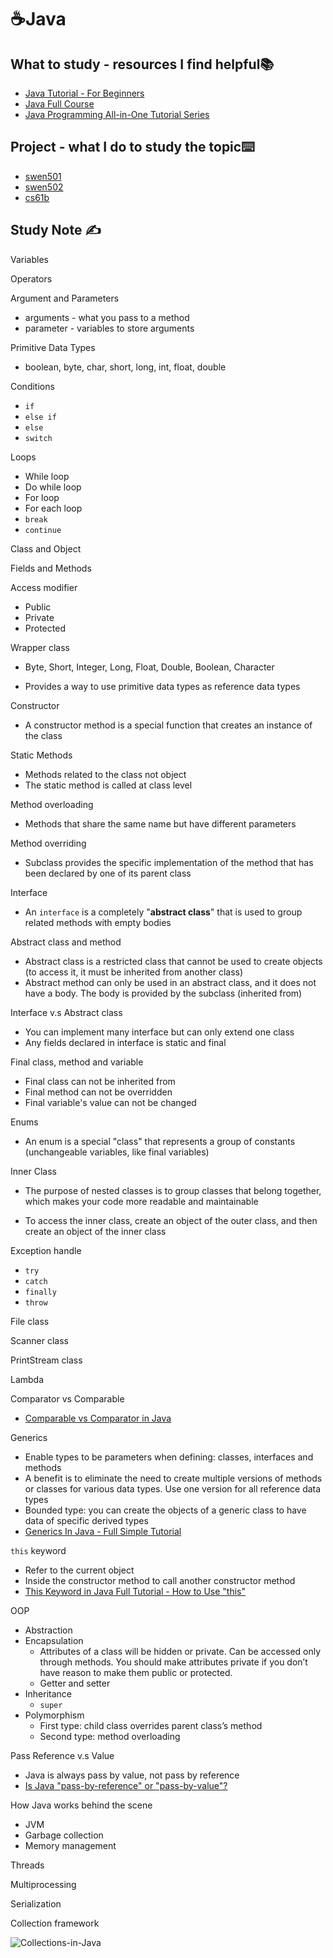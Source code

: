 # ☕Java

## What to study - resources I find helpful📚

- [Java Tutorial - For Beginners](https://www.youtube.com/watch?v=Yv_4RXyLjL8&t=9868s)
- [Java Full Course](https://www.youtube.com/watch?v=xk4_1vDrzzo&t=13455s)
- [Java Programming All-in-One Tutorial Series](https://www.youtube.com/watch?v=r3GGV2TG_vw&t=22611s)

## Project  - what I do to study the topic⌨️

- [swen501](https://github.com/erinchocolate/swen501)
- [swen502](https://github.com/erinchocolate/swen502)
- [cs61b](https://github.com/erinchocolate/cs61b)

## Study Note ✍️

Variables

Operators

Argument and Parameters

- arguments - what you pass to a method 
- parameter - variables to store arguments 

Primitive Data Types

- boolean, byte, char, short, long, int, float, double

Conditions

- `if`
- `else if`
- `else`
- `switch`

Loops

- While loop
- Do while loop
- For loop
- For each loop
- `break`
- `continue`

Class and Object

Fields and Methods

Access modifier

- Public
- Private
- Protected

Wrapper class

- Byte, Short, Integer, Long, Float, Double, Boolean, Character

- Provides a way to use primitive data types as reference data types

Constructor

- A constructor method is a special function that creates an instance of the class

Static Methods

- Methods related to the class not object
- The static method is called at class level

Method overloading

- Methods that share the same name but have different parameters

Method overriding

- Subclass provides the specific implementation of the method that has been declared by one of its parent class

Interface

- An `interface` is a completely "**abstract class**" that is used to group related methods with empty bodies

Abstract class and method

- Abstract class is a restricted class that cannot be used to create objects (to access it, it must be inherited from another class)
- Abstract method can only be used in an abstract class, and it does not have a body. The body is provided by the subclass (inherited from)

Interface v.s Abstract class

- You can implement many interface but can only extend one class
- Any fields declared in interface is static and final

Final class, method and variable

- Final class can not be inherited from
- Final method can not be overridden
- Final variable's value can not be changed

Enums

- An enum is a special "class" that represents a group of constants (unchangeable variables, like final variables)

Inner Class

- The purpose of nested classes is to group classes that belong together, which makes your code more readable and maintainable

- To access the inner class, create an object of the outer class, and then create an object of the inner class

Exception handle

- `try` 
- `catch`
- `finally`
- `throw`

File class

Scanner class

PrintStream class

Lambda

Comparator vs Comparable

- [Comparable vs Comparator in Java](https://www.youtube.com/watch?v=oAp4GYprVHM)

Generics

- Enable types to be parameters when defining: classes, interfaces and methods
- A benefit is to eliminate the need to create multiple versions of methods or classes for various data types. Use one version for all reference data types
- Bounded type: you can create the objects of a generic class to have data of specific derived types
- [Generics In Java - Full Simple Tutorial](https://www.youtube.com/watch?v=K1iu1kXkVoA)

`this` keyword

- Refer to the current object
- Inside the constructor method to call another constructor method
- [This Keyword in Java Full Tutorial - How to Use "this"](https://www.youtube.com/watch?v=ETLHbHenW44)

OOP

- Abstraction
- Encapsulation
  - Attributes of a class will be hidden or private. Can be accessed only through methods. You should make attributes private if you don’t have reason to make them public or protected.
  - Getter and setter
- Inheritance
  - `super`
- Polymorphism
  - First type: child class overrides parent class’s method
  - Second type: method overloading

Pass Reference v.s Value

- Java is always pass by value, not pass by reference
- [Is Java "pass-by-reference" or "pass-by-value"?](https://stackoverflow.com/questions/40480/is-java-pass-by-reference-or-pass-by-value)

How Java works behind the scene

- JVM
- Garbage collection
- Memory management

Threads

Multiprocessing

Serialization

Collection framework

![Collections-in-Java](C:\Users\chenm\Downloads\github\teach-myself-cs\Java\Image\Collections-in-Java.png)
